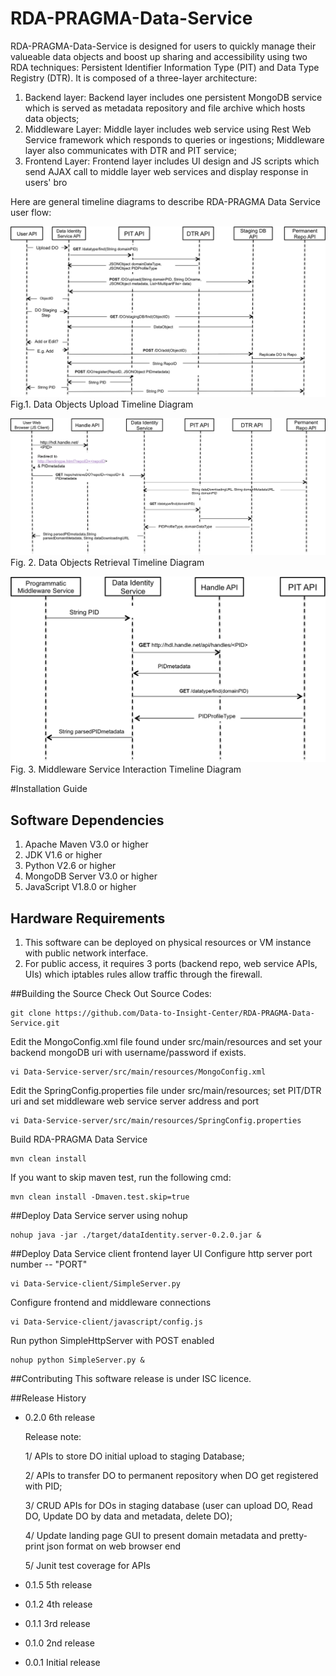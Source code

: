 # RDA-PRAGMA-Data-Service

RDA-PRAGMA-Data-Service is designed for users to quickly manage their valueable data objects and boost up sharing and accessibility using two RDA techniques: Persistent Identifier Information Type (PIT) and Data Type Registry (DTR). 
It is composed of a three-layer architecture:

1. Backend layer: Backend layer includes one persistent MongoDB service which is served as metadata repository and file archive which hosts data objects;
2. Middleware Layer: Middle layer includes web service using Rest Web Service framework which responds to queries or ingestions; Middleware layer also communicates with DTR and PIT service;
3. Frontend Layer: Frontend layer includes UI design and JS scripts which send AJAX call to middle layer web services and display response in users' bro

Here are general timeline diagrams to describe RDA-PRAGMA Data Service user flow:

![alt tag](https://raw.githubusercontent.com/Data-to-Insight-Center/RDA-PRAGMA-Data-Service/master/docs/DOUpload.png)
                              Fig.1. Data Objects Upload Timeline Diagram

![alt tag](https://raw.githubusercontent.com/Data-to-Insight-Center/RDA-PRAGMA-Data-Service/master/docs/DORetrieval.png) 
                              Fig. 2. Data Objects Retrieval Timeline Diagram

![alt tag](https://raw.githubusercontent.com/Data-to-Insight-Center/RDA-PRAGMA-Data-Service/master/docs/MiddlewareService.png) 
                              Fig. 3. Middleware Service Interaction Timeline Diagram
                              


#Installation Guide

## Software Dependencies

1. Apache Maven V3.0 or higher
2. JDK V1.6 or higher
3. Python V2.6 or higher 
4. MongoDB Server V3.0 or higher
5. JavaScript V1.8.0 or higher

## Hardware Requirements

1. This software can be deployed on physical resources or VM instance with public network interface.
2. For public access, it requires 3 ports (backend repo, web service APIs, UIs) which iptables rules allow traffic through the firewall.

##Building the Source
Check Out Source Codes:
```
git clone https://github.com/Data-to-Insight-Center/RDA-PRAGMA-Data-Service.git
```
Edit the MongoConfig.xml file found under src/main/resources and set your backend mongoDB uri with username/password if exists.
```
vi Data-Service-server/src/main/resources/MongoConfig.xml
```
Edit the SpringConfig.properties file under src/main/resources; set PIT/DTR uri and set middleware web service server address and port
```
vi Data-Service-server/src/main/resources/SpringConfig.properties
```

Build RDA-PRAGMA Data Service 
```
mvn clean install
```
If you want to skip maven test, run the following cmd:
``` 
mvn clean install -Dmaven.test.skip=true
```

##Deploy Data Service server using nohup
```
nohup java -jar ./target/dataIdentity.server-0.2.0.jar &
```

##Deploy Data Service client frontend layer UI
Configure http server port number -- "PORT"
```
vi Data-Service-client/SimpleServer.py

```

Configure frontend and middleware connections
```
vi Data-Service-client/javascript/config.js

```

Run python SimpleHttpServer with POST enabled
```
nohup python SimpleServer.py &
```

##Contributing
This software release is under ISC licence.

##Release History
* 0.2.0 6th release

  Release note:
    
    1/ APIs to store DO initial upload to staging Database;

    2/ APIs to transfer DO to permanent repository when DO get registered with PID;
    
    3/ CRUD APIs for DOs in staging database (user can upload DO, Read DO, Update DO by data and metadata, delete DO);
    
    4/ Update landing page GUI to present domain metadata and pretty-print json format on web browser end 
    
    5/ Junit test coverage for APIs

* 0.1.5 5th release
* 0.1.2 4th release
* 0.1.1 3rd release
* 0.1.0 2nd release
* 0.0.1 Initial release 








